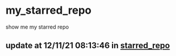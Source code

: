 # my_starred_repo
show me my starred repo

update at 12/11/21 08:13:46 in [starred_repo](./index.html)
---

